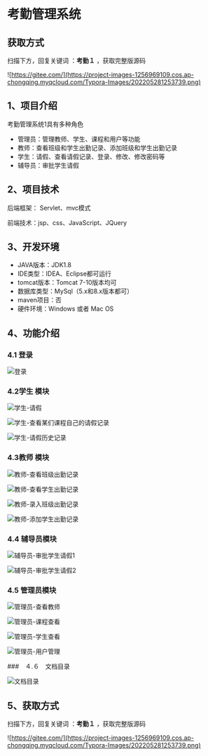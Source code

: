 # 考勤管理系统

## 获取方式

扫描下方，回复关键词  ：**考勤１** ，获取完整版源码

![https://gitee.com/](https://project-images-1256969109.cos.ap-chongqing.myqcloud.com/Typora-Images/202205281253739.png)

## 1、项目介绍

考勤管理系统1具有多种角色

- 管理员：管理教师、学生、课程和用户等功能
- 教师：查看班级和学生出勤记录、添加班级和学生出勤记录
- 学生：请假、查看请假记录、登录、修改、修改密码等
- 辅导员：审批学生请假


## 2、项目技术

后端框架： Servlet、mvc模式

前端技术：jsp、css、JavaScript、JQuery

## 3、开发环境

- JAVA版本：JDK1.8
- IDE类型：IDEA、Eclipse都可运行
- tomcat版本：Tomcat 7-10版本均可
- 数据库类型：MySql（5.x和8.x版本都可）
- maven项目：否 
- 硬件环境：Windows 或者 Mac OS


## 4、功能介绍

### 4.1 登录

![登录](https://project-images-1256969109.cos.ap-chongqing.myqcloud.com/Typora-Images/202208081026872.jpg)

### 4.2学生 模块

![学生-请假](https://project-images-1256969109.cos.ap-chongqing.myqcloud.com/Typora-Images/202208081026912.jpg)

![学生-查看某们课程自己的请假记录](https://project-images-1256969109.cos.ap-chongqing.myqcloud.com/Typora-Images/202208081026546.jpg)

![学生-请假历史记录](https://project-images-1256969109.cos.ap-chongqing.myqcloud.com/Typora-Images/202208081026560.jpg)

### 4.3教师 模块

![教师-查看班级出勤记录](https://project-images-1256969109.cos.ap-chongqing.myqcloud.com/Typora-Images/202208081026611.jpg)

![教师-查看学生出勤记录](https://project-images-1256969109.cos.ap-chongqing.myqcloud.com/Typora-Images/202208081026333.jpg)

![教师-录入班级出勤记录](https://project-images-1256969109.cos.ap-chongqing.myqcloud.com/Typora-Images/202208081027280.jpg)

![教师-添加学生出勤记录](https://project-images-1256969109.cos.ap-chongqing.myqcloud.com/Typora-Images/202208081027881.jpg)

### 4.4 辅导员模块

![辅导员-审批学生请假1](https://project-images-1256969109.cos.ap-chongqing.myqcloud.com/Typora-Images/202208081027395.jpg)

![辅导员-审批学生请假2](https://project-images-1256969109.cos.ap-chongqing.myqcloud.com/Typora-Images/202208081027920.jpg)

### 4.5 管理员模块

![管理员-查看教师](https://project-images-1256969109.cos.ap-chongqing.myqcloud.com/Typora-Images/202208081027317.jpg)

![管理员-课程查看](https://project-images-1256969109.cos.ap-chongqing.myqcloud.com/Typora-Images/202208081027671.jpg)

![管理员-学生查看](https://project-images-1256969109.cos.ap-chongqing.myqcloud.com/Typora-Images/202208081027990.jpg)

![管理员-用户管理](https://project-images-1256969109.cos.ap-chongqing.myqcloud.com/Typora-Images/202208081027331.jpg)

###　４.６　文档目录

![文档目录](https://project-images-1256969109.cos.ap-chongqing.myqcloud.com/Typora-Images/202208081026605.jpg)

## 5、获取方式

扫描下方，回复关键词  ：**考勤１** ，获取完整版源码



![https://gitee.com/](https://project-images-1256969109.cos.ap-chongqing.myqcloud.com/Typora-Images/202205281253739.png)

